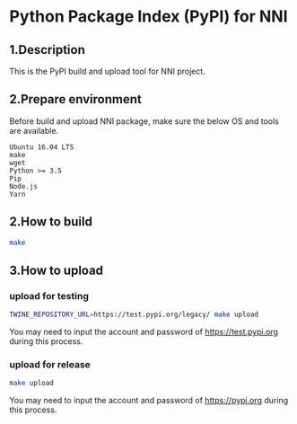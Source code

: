 # Python Package Index (PyPI) for NNI

## 1.Description

This is the PyPI build and upload tool for NNI project.

## 2.Prepare environment

Before build and upload NNI package, make sure the below OS and tools are available.

    Ubuntu 16.04 LTS
    make
    wget
    Python >= 3.5
    Pip
    Node.js
    Yarn
    

## 2.How to build

```bash
make
```

## 3.How to upload

### upload for testing

```bash
TWINE_REPOSITORY_URL=https://test.pypi.org/legacy/ make upload
```

You may need to input the account and password of https://test.pypi.org during this process.

### upload for release

```bash
make upload
```

You may need to input the account and password of https://pypi.org during this process.